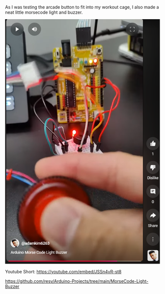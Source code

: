As I was testing the arcade button to fit into my workout cage, I also made a neat little morsecode light and buzzer.

[![Youtube Short](https://github.com/resv/Arduino-Projects/blob/main/MorseCode-Light-Buzzer/Picture.png)](https://www.youtube.com/watch?v=JSSn4vR-st8)

Youtube Short: https://youtube.com/embed/JSSn4vR-st8

https://github.com/resv/Arduino-Projects/tree/main/MorseCode-Light-Buzzer
